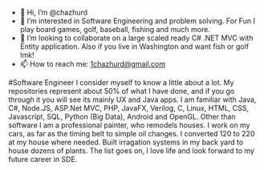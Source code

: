 - 👋 Hi, I’m @chazhurd
- 👀 I’m interested in Software Engineering and problem solving. For Fun I play board games, golf, baseball, fishing and much more. 
- :beginner: I’m looking to collaborate on a large scaled ready C# .NET MVC with Entity application. Also if you live in Washington and want fish or golf lmk!
- 📫 How to reach me: 1chazhurd@gmail.com

#Software Engineer
I consider myself to know a little about a lot. My repositories represent about 50% of what I have done, and if you go through it you will see its mainly UX and Java apps. I am familiar with Java, C#, Node.JS, ASP.Net MVC, PHP, JavaFX, Verilog, C, Linux, HTML, CSS, Javascript, SQL, Python (Big Data), Android and OpenGL. Other than software I am a professional painter, who remodels houses. I work on my cars, as far as the timing belt to simple oil changes. I converted 120 to 220 at my house where needed. Built irragation systems in my back yard to house dozens of plants. The list goes on, I love life and look forward to my future career in SDE. 
<!---
chazhurd/chazhurd is a ✨ special ✨ repository because its `README.md` (this file) appears on your GitHub profile.
You can click the Preview link to take a look at your changes.
--->

